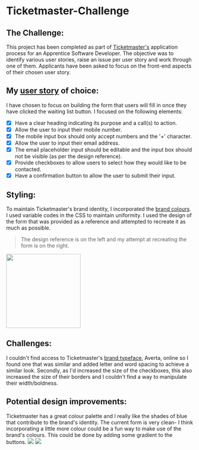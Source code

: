 # Ticketmaster-Challenge
## The Challenge:
This project has been completed as part of [Ticketmaster's](https://www.ticketmaster.co.uk/) application process for an Apprentice Software Developer. The objective was to identify various user stories, raise an issue per user story and work through one of them. Applicants have been asked to focus on the front-end aspects of their chosen user story.
## My [user story](https://github.com/AsmahanM/Ticketmaster-Challenge/issues/4) of choice:
I have chosen to focus on building the form that users will fill in once they have clicked the waiting list button. I focused on the following elements:
- [x] Have a clear heading indicating its purpose and a call(s) to action.
- [x] Allow the user to input their mobile number.
- [x] The mobile input box should only accept numbers and the '+' character. 
- [x] Allow the user to input their email address. 
- [x] The email placeholder input should be editable and the input box should not be visible (as per the design reference).
- [x] Provide checkboxes to allow users to select how they would like to be contacted.
- [x] Have a confirmation button to allow the user to submit their input.
## Styling:
To maintain Ticketmaster's brand identity, I incorporated the [brand colours](https://design.ticketmaster.com/brand/color/). I used variable codes in the CSS to maintain uniformity.
I used the design of the form that was provided as a reference and attempted to recreate it as much as possible. 
> The design reference is on the left and my attempt at recreating the form is on the right.

<img src="https://user-images.githubusercontent.com/82019270/158077960-93188c62-93ce-4d10-84f5-654627866821.png" width="200">


## Challenges:
I couldn't find access to Ticketmaster's [brand typeface](https://design.ticketmaster.com/brand/typography/), Averta, online so I found one that was similar and added letter and word spacing to achieve a similar look. 
Secondly, as I'd increased the size of the checkboxes, this also increased the size of their borders and I couldn't find a way to manipulate their width/boldness.
## Potential design improvements:
Ticketmaster has a great colour palette and I really like the shades of blue that contribute to the brand's identity. The current form is very clean- I think incorporating a little more colour could be a fun way to make use of the brand's colours. This could be done by adding some gradient to the buttons. 
<img src="https://user-images.githubusercontent.com/82019270/158079954-4c03b9f7-8980-4fe9-b10b-c3335128cc86.png" size="200">
<img src="https://user-images.githubusercontent.com/82019270/158079956-162248a3-1fee-41bb-9df7-a5bfa28fae1f.png" size="200">


